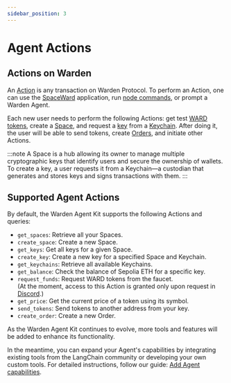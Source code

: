 ```yaml
---
sidebar_position: 3
---
```


# Agent Actions

## Actions on Warden

An [Action](/learn/glossary#action) is any transaction on Warden Protocol. To perform an Action, one can use the [SpaceWard](https://help.wardenprotocol.org/spaceward/introduction) application, run [node commands](/operate-a-node/node-commands), or prompt a Warden Agent.

Each new user needs to perform the following Actions: get test [WARD tokens](/learn/glossary#ward-token), create a [Space](/learn/glossary#space), and request a [key](/learn/glossary#key) from a [Keychain](/learn/glossary#keychain). After doing it, the user will be able to send tokens, create [Orders](/learn/glossary#order), and initiate other Actions.

:::note
A Space is a hub allowing its owner to manage multiple cryptographic keys that identify users and secure the ownership of wallets. To create a key, a user requests it from a Keychain—a custodian that generates and stores keys and signs transactions with them.
:::

## Supported Agent Actions

By default, the Warden Agent Kit supports the following Actions and queries:

- `get_spaces`: Retrieve all your Spaces.
- `create_space`: Create a new Space.
- `get_keys`: Get all keys for a given Space.
- `create_key`: Create a new key for a specified Space and Keychain.
- `get_keychains`: Retrieve all available Keychains.
- `get_balance`: Check the balance of Sepolia ETH for a specific key.
- `request_funds`: Request WARD tokens from the faucet.  
  (At the moment, access to this Action is granted  only upon request in [Discord](https://discord.com/invite/wardenprotocol).)
- `get_price`: Get the current price of a token using its symbol.
- `send_tokens`: Send tokens to another address from your key.
- `create_order`: Create a new Order.

As the Warden Agent Kit continues to evolve, more tools and features will be added to enhance its functionality.

In the meantime, you can expand your Agent's capabilities by integrating existing tools from the LangChain community or developing your own custom tools. For detailed instructions, follow our guide: [Add Agent capabilities](add-agent-capabilities).
